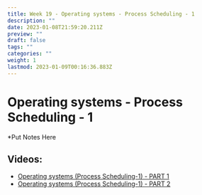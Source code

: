 ```yaml
---
title: Week 19 - Operating systems - Process Scheduling - 1
description: ""
date: 2023-01-08T21:59:20.211Z
preview: ""
draft: false
tags: ""
categories: ""
weight: 1
lastmod: 2023-01-09T00:16:36.883Z
---
```

# Operating systems - Process Scheduling - 1
*Put Notes Here

## Videos:
- [Operating systems (Process Scheduling-1) - PART 1](https://youtu.be/BT42_OgReVc)
- [Operating systems (Process Scheduling-1) - PART 2](https://youtu.be/Ln2MG8Ed23M)
